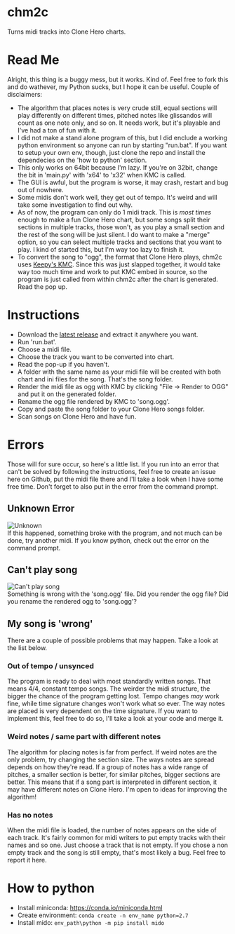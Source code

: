 # chm2c
Turns midi tracks into Clone Hero charts.

# Read Me
Alright, this thing is a buggy mess, but it works. Kind of. Feel free to fork this and do wathever, my Python sucks, but I hope it can be useful. Couple of disclaimers: 

+ The algorithm that places notes is very crude still, equal sections will play differently on different times, pitched notes like glissandos will count as one note only, and so on. It needs work, but it's playable and I've had a ton of fun with it.
+ I did not make a stand alone program of this, but I did enclude a working python environment so anyone can run by starting "run.bat". If you want to setup your own env, though, just clone the repo and install the dependecies on the 'how to python' section.
+ This only works on 64bit because I'm lazy. If you're on 32bit, change the bit in 'main.py' with 'x64' to 'x32' when KMC is called.
+ The GUI is awful, but the program is worse, it may crash, restart and bug out of nowhere. 
+ Some midis don't work well, they get out of tempo. It's weird and will take some investigation to find out why.
+ As of now, the program can only do 1 midi track. This is *most times* enough to make a fun Clone Hero chart, but some songs split their sections in multiple tracks, those won't, as you play a small section and the rest of the song will be just silent. I do want to make a "merge" option, so you can select multiple tracks and sections that you want to play. I kind of started this, but I'm way too lazy to finish it.
+ To convert the song to "ogg", the format that Clone Hero plays, chm2c uses [Keepy's KMC](https://github.com/KeppySoftware/KMC/releases). Since this was just slapped together, it would take way too much time and work to put KMC embed in source, so the program is just called from within chm2c after the chart is generated. Read the pop up.

# Instructions
+ Download the [latest release](https://github.com/mp-pinheiro/chm2c/releases) and extract it anywhere you want.
+ Run 'run.bat'.
+ Choose a midi file.
+ Choose the track you want to be converted into chart.
+ Read the pop-up if you haven't.
+ A folder with the same name as your midi file will be created with both chart and ini files for the song. That's the song folder.
+ Render the midi file as ogg with KMC by clicking "File -> Render to OGG" and put it on the generated folder.
+ Rename the ogg file rendered by KMC to 'song.ogg'.
+ Copy and paste the song folder to your Clone Hero songs folder.
+ Scan songs on Clone Hero and have fun.

# Errors
Those will for sure occur, so here's a little list. If you run into an error that can't be solved by following the instructions, feel free to create an issue here on Github, put the midi file there and I'll take a look when I have some free time. Don't forget to also put in the error from the command prompt.

## Unknown Error
![Unknown](https://i.imgur.com/09uHlII.png)  
If this happened, something broke with the program, and not much can be done, try another midi. If you know python, check out the error on the command prompt.

## Can't play song
![Can't play song](https://i.imgur.com/IBeTxEW.png)  
Something is wrong with the 'song.ogg' file. Did you render the ogg file? Did you rename the rendered ogg to 'song.ogg'?

## My song is 'wrong'
There are a couple of possible problems that may happen. Take a look at the list below.

### Out of tempo / unsynced 
The program is ready to deal with most standardly written songs. That means 4/4, constant tempo songs. The weirder the midi structure, the bigger the chance of the program getting lost. Tempo changes *may* work fine, while time signature changes won't work what so ever. The way notes are placed is very dependent on the time signature. If you want to implement this, feel free to do so, I'll take a look at your code and merge it.

### Weird notes / same part with different notes
The algorithm for placing notes is far from perfect. If weird notes are the only problem, try changing the section size. The ways notes are spread depends on how they're read. If a group of notes has a wide range of pitches, a smaller section is better, for similar pitches, bigger sections are better. This means that if a song part is interpreted in different section, it may have different notes on Clone Hero. I'm open to ideas for improving the algorithm!

### Has no notes
When the midi file is loaded, the number of notes appears on the side of each track. It's fairly common for midi writers to put empty tracks with their names and so one. Just choose a track that is not empty. If you chose a non empty track and the song is still empty, that's most likely a bug. Feel free to report it here.

# How to python
+ Install miniconda: https://conda.io/miniconda.html
+ Create environment: ``conda create -n env_name python=2.7``
+ Install mido: ``env_path\python -m pip install mido``
